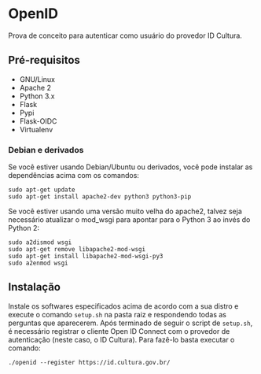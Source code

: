 # OpenID

Prova de conceito para autenticar como usuário do provedor ID Cultura.

## Pré-requisitos

* GNU/Linux
* Apache 2
* Python 3.x
* Flask
* Pypi
* Flask-OIDC
* Virtualenv

### Debian e derivados

Se você estiver usando Debian/Ubuntu ou derivados, você pode instalar as dependências acima com os comandos:
```
sudo apt-get update
sudo apt-get install apache2-dev python3 python3-pip
```

Se você estiver usando uma versão muito velha do apache2, talvez seja necessário atualizar o mod_wsgi para apontar para o Python 3 ao invés do Python 2:
```
sudo a2dismod wsgi
sudo apt-get remove libapache2-mod-wsgi
sudo apt-get install libapache2-mod-wsgi-py3
sudo a2enmod wsgi
```

## Instalação

Instale os softwares especificados acima de acordo com a sua distro e execute o comando ``setup.sh`` na pasta raiz e respondendo todas as perguntas que aparecerem. Após terminado de seguir o script de ``setup.sh``, é necessário registrar o cliente Open ID Connect com o provedor de autenticação (neste caso, o ID Cultura). Para fazê-lo basta executar o comando:
```
./openid --register https://id.cultura.gov.br/
```
